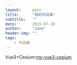 ```yaml
---
layout:     post
title:      "我的作品集"
subtitle:   ""
date:       2025-07-10
author:     "Jane"
header-img: ""
tags:
    - 作品集
---
```


Vue3+Cesium:[my-vue3-cesium](https://janenameszhou.github.io/my-vue3-cesium)
